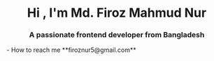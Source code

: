 <h1 align="center">Hi , I'm Md. Firoz Mahmud Nur</h1>
<h3 align="center">A passionate frontend developer from Bangladesh</h3>
- How to reach me **firoznur5@gmail.com**


